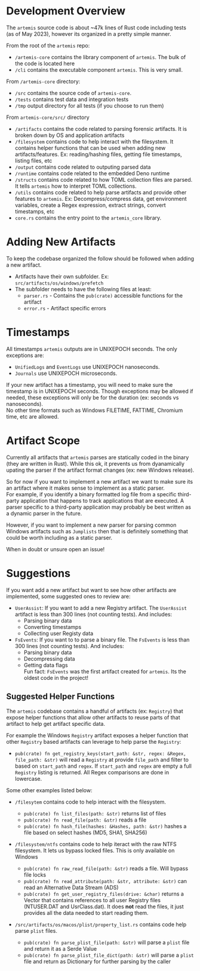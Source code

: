 # Development Overview

The `artemis` source code is about ~47k lines of Rust code including tests (as
of May 2023), however its organized in a pretty simple manner.

From the root of the `artemis` repo:

- `/artemis-core` contains the library component of `artemis`. The bulk of the
  code is located here
- `/cli` contains the executable component `artemis`. This is very small.

From `/artemis-core` directory:

- `/src` contains the source code of `artemis-core`.
- `/tests` contains test data and integration tests
- `/tmp` output directory for all tests (if you choose to run them)

From `artemis-core/src/` directory

- `/artifacts` contains the code related to parsing forensic artifacts. It is
  broken down by OS and application artifacts
- `/filesystem` contains code to help interact with the filesystem. It contains
  helper functions that can be used when adding new artifacts/features. Ex:
  reading/hashing files, getting file timestamps, listing files, etc
- `/output` contains code related to outputing parsed data
- `/runtime` contains code related to the embedded Deno runtime
- `/structs` contains code related to how TOML collection files are parsed. It
  tells `artemis` how to interpret TOML collections.
- `/utils` contains code related to help parse artifacts and provide other
  features to `artemis`. Ex: Decompress/compress data, get environment
  variables, create a Regex expression, extract strings, convert timestamps, etc
- `core.rs` contains the entry point to the `artemis_core` library.

# Adding New Artifacts

To keep the codebase organized the follow should be followed when adding a new
artifact.

- Artifacts have their own subfolder. Ex: `src/artifacts/os/windows/prefetch`
- The subfolder needs to have the following files at least:
  - `parser.rs` - Contains the `pub(crate)` accessible functions for the
    artifact
  - `error.rs` - Artifact specific errors

# Timestamps

All timestamps `artemis` outputs are in UNIXEPOCH seconds. The only exceptions
are:

- `UnifiedLogs` and `EventLogs` use UNIXEPOCH nanoseconds.
- `Journals` use UNIXEPOCH microseconds.

If your new artifact has a timestamp, you will need to make sure the timestamp
is in UNIXEPOCH seconds. Though exceptions may be allowed if needed, these
exceptions will only be for the duration (ex: seconds vs nanoseconds).\
No other time formats such as Windows FILETIME, FATTIME, Chromium time, etc are
allowed.

# Artifact Scope

Currently all artifacts that `artemis` parses are statically coded in the binary
(they are written in Rust). While this ok, it prevents us from dyanamically
upating the parser if the artifact format changes (ex: new Windows release).

So for now if you want to implement a new artifact we want to make sure its an
artifact where it makes sense to implement as a static parser.\
For example, if you identify a binary formatted log file from a specific
third-party application that happens to track applications that are executed. A
parser specific to a third-party application may probably be best written as a
dynamic parser in the future.

However, if you want to implement a new parser for parsing common Windows
artifacts such as `Jumplists` then that is definitely something that could be
worth including as a static parser.

When in doubt or unsure open an issue!

# Suggestions

If you want add a new artifact but want to see how other artifacts are
implemented, some suggested ones to review are:

- `UserAssist`: If you want to add a new Registry artifact. The `UserAssist`
  artifact is less than 300 lines (not counting tests). And includes:
  - Parsing binary data
  - Converting timestamps
  - Collecting user Registy data
- `FsEvents`: If you want to to parse a binary file. The `FsEvents` is less than
  300 lines (not counting tests). And includes:
  - Parsing binary data
  - Decompressing data
  - Getting data flags
    \
    Fun fact: `FsEvents` was the first artifact created for `artemis`. Its the
    oldest code in the project!

## Suggested Helper Functions

The `artemis` codebase contains a handful of artifacts (ex: `Registry`) that
expose helper functions that allow other artifacts to reuse parts of that
artifact to help get artifact specific data.

For example the Windows `Registry` artifact exposes a helper function that other
`Registry` based artifacts can leverage to help parse the `Registry`:

- `pub(crate) fn get_registry_keys(start_path: &str, regex: &Regex, file_path: &str)`
  will read a `Registry` at provide `file_path` and filter to based on
  `start_path` and `regex`. If `start_path` and `regex` are empty a full
  `Registry` listing is returned. All Regex comparisons are done in lowercase.

Some other examples listed below:

- `/filesytem` contains code to help interact with the filesystem.
  - `pub(crate) fn list_files(path: &str)` returns list of files
  - `pub(crate) fn read_file(path: &str)` reads a file
  - `pub(crate) fn hash_file(hashes: &Hashes, path: &str)` hashes a file based
    on select hashes (MD5, SHA1, SHA256)

- `/filesystem/ntfs` contains code to help iteract with the raw NTFS filesystem.
  It lets us bypass locked files. This is only available on Windows
  - `pub(crate) fn raw_read_file(path: &str)` reads a file. Will bypass file
    locks
  - `pub(crate) fn read_attribute(path: &str, attribute: &str)` can read an
    Alternative Data Stream (ADS)
  - `pub(crate) fn get_user_registry_files(drive: &char)` returns a Vector that
    contains references to all user Registry files (NTUSER.DAT and
    UsrClass.dat). It does **not** read the files, it just provides all the data
    needed to start reading them.

- `/src/artifacts/os/macos/plist/property_list.rs` contains code help parse
  `plist` files.
  - `pub(crate) fn parse_plist_file(path: &str)` will parse a `plist` file and
    return it as a Serde Value
  - `pub(crate) fn parse_plist_file_dict(path: &str)` will parse a `plist` file
    and return as Dictionary for further parsing by the caller
